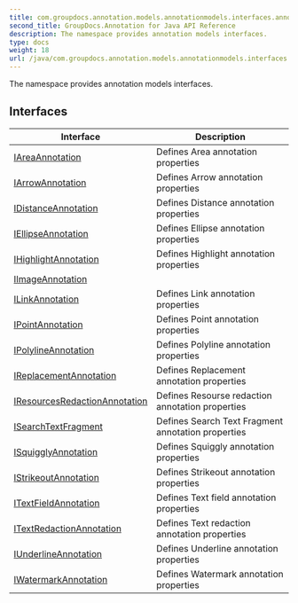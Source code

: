 ```yaml
---
title: com.groupdocs.annotation.models.annotationmodels.interfaces.annotations
second_title: GroupDocs.Annotation for Java API Reference
description: The namespace provides annotation models interfaces.
type: docs
weight: 18
url: /java/com.groupdocs.annotation.models.annotationmodels.interfaces.annotations/
---
```


The namespace provides annotation models interfaces.


## Interfaces

| Interface | Description |
| --- | --- |
| [IAreaAnnotation](../com.groupdocs.annotation.models.annotationmodels.interfaces.annotations/iareaannotation) | Defines Area annotation properties |
| [IArrowAnnotation](../com.groupdocs.annotation.models.annotationmodels.interfaces.annotations/iarrowannotation) | Defines Arrow annotation properties |
| [IDistanceAnnotation](../com.groupdocs.annotation.models.annotationmodels.interfaces.annotations/idistanceannotation) | Defines Distance annotation properties |
| [IEllipseAnnotation](../com.groupdocs.annotation.models.annotationmodels.interfaces.annotations/iellipseannotation) | Defines Ellipse annotation properties |
| [IHighlightAnnotation](../com.groupdocs.annotation.models.annotationmodels.interfaces.annotations/ihighlightannotation) | Defines Highlight annotation properties |
| [IImageAnnotation](../com.groupdocs.annotation.models.annotationmodels.interfaces.annotations/iimageannotation) |  |
| [ILinkAnnotation](../com.groupdocs.annotation.models.annotationmodels.interfaces.annotations/ilinkannotation) | Defines Link annotation properties |
| [IPointAnnotation](../com.groupdocs.annotation.models.annotationmodels.interfaces.annotations/ipointannotation) | Defines Point annotation properties |
| [IPolylineAnnotation](../com.groupdocs.annotation.models.annotationmodels.interfaces.annotations/ipolylineannotation) | Defines Polyline annotation properties |
| [IReplacementAnnotation](../com.groupdocs.annotation.models.annotationmodels.interfaces.annotations/ireplacementannotation) | Defines Replacement annotation properties |
| [IResourcesRedactionAnnotation](../com.groupdocs.annotation.models.annotationmodels.interfaces.annotations/iresourcesredactionannotation) | Defines Resourse redaction annotation properties |
| [ISearchTextFragment](../com.groupdocs.annotation.models.annotationmodels.interfaces.annotations/isearchtextfragment) | Defines Search Text Fragment annotation properties |
| [ISquigglyAnnotation](../com.groupdocs.annotation.models.annotationmodels.interfaces.annotations/isquigglyannotation) | Defines Squiggly annotation properties |
| [IStrikeoutAnnotation](../com.groupdocs.annotation.models.annotationmodels.interfaces.annotations/istrikeoutannotation) | Defines Strikeout annotation properties |
| [ITextFieldAnnotation](../com.groupdocs.annotation.models.annotationmodels.interfaces.annotations/itextfieldannotation) | Defines Text field annotation properties |
| [ITextRedactionAnnotation](../com.groupdocs.annotation.models.annotationmodels.interfaces.annotations/itextredactionannotation) | Defines Text redaction annotation properties |
| [IUnderlineAnnotation](../com.groupdocs.annotation.models.annotationmodels.interfaces.annotations/iunderlineannotation) | Defines Underline annotation properties |
| [IWatermarkAnnotation](../com.groupdocs.annotation.models.annotationmodels.interfaces.annotations/iwatermarkannotation) | Defines Watermark annotation properties |

